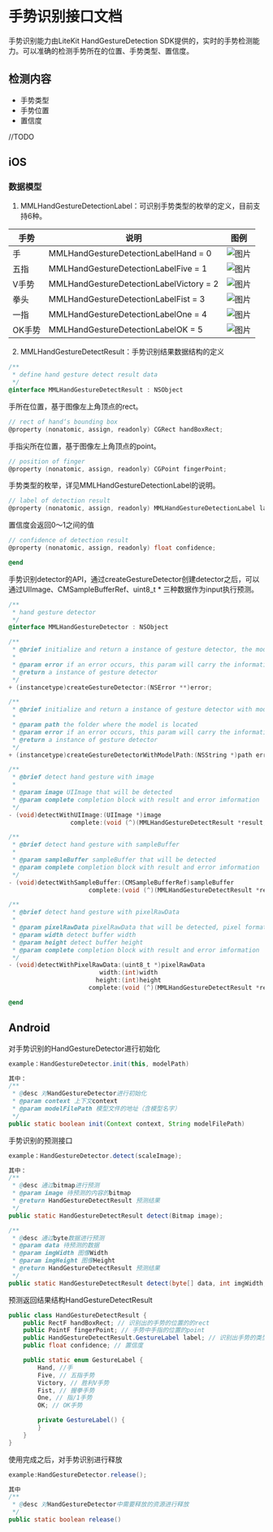 # 手势识别接口文档
手势识别能力由LiteKit HandGestureDetection SDK提供的，实时的手势检测能力。可以准确的检测手势所在的位置、手势类型、置信度。

## 检测内容
- 手势类型
- 手势位置
- 置信度



//TODO 
## iOS

### 数据模型
1. MMLHandGestureDetectionLabel：可识别手势类型的枚举的定义，目前支持6种。

| 手势| 说明 | 图例 |
| --- | --- | --- |
| 手  | MMLHandGestureDetectionLabelHand = 0 | ![图片](/Doc/Resources/4_1.png) |
| 五指 | MMLHandGestureDetectionLabelFive = 1 | ![图片](/Doc/Resources/4_2.png) |
| V手势 | MMLHandGestureDetectionLabelVictory = 2 | ![图片](/Doc/Resources/4_2.png) |
| 拳头 | MMLHandGestureDetectionLabelFist = 3 |![图片](/Doc/Resources/4_2.png)  |
| 一指 | MMLHandGestureDetectionLabelOne = 4 | ![图片](/Doc/Resources/4_2.png) |
| OK手势| MMLHandGestureDetectionLabelOK = 5 | ![图片](/Doc/Resources/4_2.png) |

2. MMLHandGestureDetectResult：手势识别结果数据结构的定义
```objective-c
/**
 * define hand gesture detect result data
 */
@interface MMLHandGestureDetectResult : NSObject
```

手所在位置，基于图像左上角顶点的rect。
```objective-c
// rect of hand‘s bounding box
@property (nonatomic, assign, readonly) CGRect handBoxRect;
```

手指尖所在位置，基于图像左上角顶点的point。
```objective-c
// position of finger
@property (nonatomic, assign, readonly) CGPoint fingerPoint;
```

手势类型的枚举，详见MMLHandGestureDetectionLabel的说明。
```objective-c
// label of detection result
@property (nonatomic, assign, readonly) MMLHandGestureDetectionLabel label;
```

置信度会返回0～1之间的值
```objective-c
// confidence of detection result
@property (nonatomic, assign, readonly) float confidence;

@end
```
手势识别detector的API，通过createGestureDetector创建detector之后，可以通过UIImage、CMSampleBufferRef、uint8_t * 三种数据作为input执行预测。
```objective-c
/**
 * hand gesture detector
 */
@interface MMLHandGestureDetector : NSObject

/**
 * @brief initialize and return a instance of gesture detector, the model should be put in main bundle
 *
 * @param error if an error occurs, this param will carry the information
 * @return a instance of gesture detector
 */
+ (instancetype)createGestureDetector:(NSError **)error;

/**
 * @brief initialize and return a instance of gesture detector with model path
 *
 * @param path the folder where the model is located
 * @param error if an error occurs, this param will carry the information
 * @return a instance of gesture detector
 */
+ (instancetype)createGestureDetectorWithModelPath:(NSString *)path error:(NSError **)error;

/**
 * @brief detect hand gesture with image
 *
 * @param image UIImage that will be detected
 * @param complete completion block with result and error imformation
 */
- (void)detectWithUIImage:(UIImage *)image
                 complete:(void (^)(MMLHandGestureDetectResult *result, NSError *error))complete;

/**
 * @brief detect hand gesture with sampleBuffer
 *
 * @param sampleBuffer sampleBuffer that will be detected
 * @param complete completion block with result and error imformation
 */
- (void)detectWithSampleBuffer:(CMSampleBufferRef)sampleBuffer
                      complete:(void (^)(MMLHandGestureDetectResult *result, NSError *error))complete;

/**
 * @brief detect hand gesture with pixelRawData
 *
 * @param pixelRawData pixelRawData that will be detected, pixel format shoud be RGBA
 * @param width detect buffer width
 * @param height detect buffer height
 * @param complete completion block with result and error imformation
 */
- (void)detectWithPixelRawData:(uint8_t *)pixelRawData
                         width:(int)width
                        height:(int)height
                      complete:(void (^)(MMLHandGestureDetectResult *result, NSError *error))complete;

@end
```


## Android
对手势识别的HandGestureDetector进行初始化
```java
example：HandGestureDetector.init(this, modelPath)

其中：
/**
 * @desc 对HandGestureDetector进行初始化
 * @param context 上下文context
 * @param modelFilePath 模型文件的地址（含模型名字）
 */
public static boolean init(Context context, String modelFilePath)
```

手势识别的预测接口
```java
example：HandGestureDetector.detect(scaleImage);

其中：
/**
 * @desc 通过bitmap进行预测
 * @param image 待预测的内容的bitmap
 * @return HandGestureDetectResult 预测结果
 */
public static HandGestureDetectResult detect(Bitmap image);

/**
 * @desc 通过byte数据进行预测
 * @param data 待预测的数据
 * @param imgWidth 图像Width
 * @param imgHeight 图像Height
 * @return HandGestureDetectResult 预测结果
 */
public static HandGestureDetectResult detect(byte[] data, int imgWidth, int imgHeight) 
```

预测返回结果结构HandGestureDetectResult
```java
public class HandGestureDetectResult {
    public RectF handBoxRect; // 识别出的手势的位置的的rect
    public PointF fingerPoint; // 手势中手指的位置的point
    public HandGestureDetectResult.GestureLabel label; // 识别出手势的类型
    public float confidence; // 置信度

    public static enum GestureLabel {
        Hand, //手
        Five, // 五指手势
        Victory, // 胜利V手势
        Fist, // 握拳手势
        One, // 指/1手势
        OK; // OK手势

        private GestureLabel() {
        }
    }
}
```

使用完成之后，对手势识别进行释放
```java
example:HandGestureDetector.release();

其中
/**
 * @desc 对HandGestureDetector中需要释放的资源进行释放
 */
public static boolean release()
```
